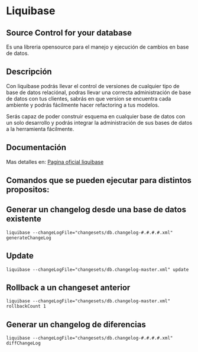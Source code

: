 # Liquibase
## Source Control for your database

Es una libreria opensource para el manejo y ejecución de cambios en base de datos.

## Descripción
Con liquibase podrás llevar el control de versiones de cualquier tipo de base de datos relaciónal, podras llevar una correcta administración de base de datos con tus clientes, sabrás en que version se encuentra cada ambiente y podrás fácilmente hacer refactoring a tus modelos.

Serás capaz de poder construir esquema en cualquier base de datos con un solo desarrollo y podrás integrar la administración de sus bases de datos a la herramienta fácilmente.

## Documentación


Mas detalles en: 
[Pagina oficial liquibase](http://www.liquibase.org/)

## Comandos que se pueden ejecutar para distintos propositos:

## Generar un changelog desde una base de datos existente

    liquibase --changeLogFile="changesets/db.changelog-#.#.#.#.xml" generateChangeLog

## Update

    liquibase --changeLogFile="changesets/db.changelog-master.xml" update

## Rollback a un changeset anterior

    liquibase --changeLogFile="changesets/db.changelog-master.xml" rollbackCount 1

## Generar un changelog de diferencias

    liquibase --changeLogFile="changesets/db.changelog-#.#.#.#.xml" diffChangeLog